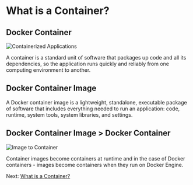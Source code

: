 # What is a Container?

## Docker Container

![Containerized Applications](https://raw.githubusercontent.com/timshingyu/docker-guide/master/images/containerized_applications.png)

A container is a standard unit of software that packages up code and all its dependencies, so the application runs quickly and reliably from one computing environment to another.

## Docker Container Image

A Docker container image is a lightweight, standalone, executable package of software that includes everything needed to run an application: code, runtime, system tools, system libraries, and settings.

## Docker Container Image > Docker Container

![Image to Container](https://raw.githubusercontent.com/timshingyu/docker-guide/master/images/image_to_container.png)

Container images become containers at runtime and in the case of Docker containers - images become containers when they run on Docker Engine.

Next: [What is a Container?](02-what-is-container.md)